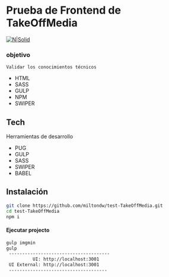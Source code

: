 # Prueba de Frontend de TakeOffMedia

[![N|Solid](http://portlike.com/wp-content/themes/ark/assets/img/logo_tom.svg)](https://www.takeoffmedia.com/en/)

 ### objetivo
    Validar los conocimientos técnicos

- HTML
- SASS
- GULP
- NPM
- SWIPER

## Tech

Herramientas de desarrollo

- PUG
- GULP
- SASS
- SWIPER
- BABEL

## Instalación

```sh
git clone https://github.com/miltondw/test-TakeOffMedia.git
cd test-TakeOffMedia
npm i
```

#### Ejecutar projecto

```sh
gulp imgmin
gulp 
 --------------------------------------
          UI: http://localhost:3001
 UI External: http://localhost:3001
 -------------------------------------
```
